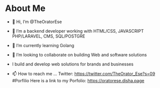 # About Me
- 👋 Hi, I’m @TheOratorEse
- 👀 I’m a backend developer working with HTML/CSS, JAVASCRIPT PHP/LARAVEL, CMS, SQL/POSTGRE
- 🌱 I’m currently learning Golang 
- 💞️ I’m looking to collaborate on building Web and software solutions
- I build and develop web solutions for brands and businesses

- 📫 How to reach me ...
Twitter: https://twitter.com/TheOrator_Ese?s=09
#Porfilio
Here is a link to my Porfolio: https://oratorese.disha.page

<!---
TheOratorEse/TheOratorEse is a ✨ special ✨ repository because its `README.md` (this file) appears on your GitHub profile.
You can click the Preview link to take a look at your changes.
--->
